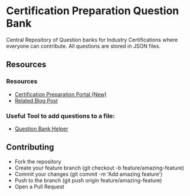 # Certification Preparation Question Bank
Central Repository of Question banks for Industry Certifications where everyone can contribute.
All questions are stored in JSON files.

## Resources

### Resources
- [Certification Preparation Portal (New)](https://shantoroy.com/certprep/)
- [Related Blog Post](https://shantoroy.com/certification/certification-preparation-practice-questions/)

### Useful Tool to add questions to a file:
- [Question Bank Helper](https://github.com/shantoroy/certprep-question-bank-helper)


##  Contributing

* Fork the repository
* Create your feature branch (git checkout -b feature/amazing-feature)
* Commit your changes (git commit -m 'Add amazing feature')
* Push to the branch (git push origin feature/amazing-feature)
* Open a Pull Request
